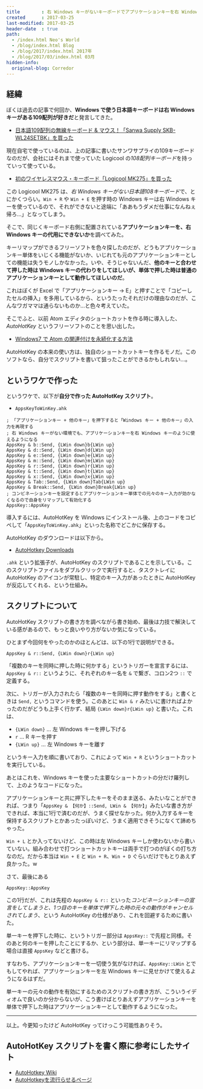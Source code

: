 ```yaml
---
title        : 右 Windows キーがないキーボードでアプリケーションキーを右 Windows キーの代用にする・ただし単体で押した時はアプリケーションキーとして使う
created      : 2017-03-25
last-modified: 2017-03-25
header-date  : true
path:
  - /index.html Neo's World
  - /blog/index.html Blog
  - /blog/2017/index.html 2017年
  - /blog/2017/03/index.html 03月
hidden-info:
  original-blog: Corredor
---
```


## 経緯

ぼくは過去の記事で何回か、**Windows で使う日本語キーボードは右 Windows キーがある109配列が好きだ**と発言してきた。

- [日本語109配列の無線キーボード & マウス！「Sanwa Supply SKB-WL24SETBK」を買った](/blog/2017/02/23-02.html)

現在自宅で使っているのは、上の記事に書いたサンワサプライの109キーボードなのだが、会社にはそれまで使っていた Logicool の*108配列キーボード*を持っていって使っている。

- [初のワイヤレスマウス・キーボード「Logicool MK275」を買った](/blog/2016/05/03-01.html)

この Logicool MK275 は、*右 Windows キーがない日本語108キーボード*で、とにかくつらい。`Win + R` や `Win + E` を押す時の Windows キーは右 Windows キーを使っているので、それができないと途端に「ああもうダメだ仕事になんねぇ帰ろ…」となってしまう。

そこで、同じくキーボード右側に配置されている**アプリケーションキーを、右 Windows キーの代用にできないか**を調べてみた。

キーリマップができるフリーソフトを色々探したのだが、どうもアプリケーションキー単体をいじくる機能がないか、いじれても元のアプリケーションキーとしての機能は失うモノしかなかった。いや、そうじゃないんだ、**他のキーと合わせて押した時は Windows キーの代わりをしてほしいが、単体で押した時は普通のアプリケーションキーとして動作してほしいのだ**。

これはぼくが Excel で「アプリケーションキー → E」と押すことで「コピーしたセルの挿入」を多用しているから、というたったそれだけの理由なのだが、こんなワガママは通らないものか…と色々考えていた。

そこでふと、以前 Atom エディタのショートカットを作る時に導入した、*AutoHotKey* というフリーソフトのことを思い出した。

- [Windows7 で Atom の関連付けを永続化する方法](/blog/2016/01/31-01.html)

AutoHotKey の本来の使い方は、独自のショートカットキーを作るモノだ。このソフトなら、自分でスクリプトを書いて狙ったことができるかもしれない…。

## というワケで作った

というワケで、以下が**自分で作った AutoHotKey スクリプト**。

- `AppsKeyToWinKey.ahk`

```
; 「アプリケーションキー + 他のキー」を押下すると「Windows キー + 他のキー」の入力を再現する
; 右 Windows キーがない環境でも、アプリケーションキーを右 Windows キーのように使えるようになる
AppsKey & b::Send, {LWin down}b{LWin up}
AppsKey & d::Send, {LWin down}d{LWin up}
AppsKey & e::Send, {LWin down}e{LWin up}
AppsKey & m::Send, {LWin down}m{LWin up}
AppsKey & r::Send, {LWin down}r{LWin up}
AppsKey & t::Send, {LWin down}t{LWin up}
AppsKey & x::Send, {LWin down}x{LWin up}
AppsKey & Tab::Send, {LWin down}Tab{LWin up}
AppsKey & Break::Send, {LWin down}Break{LWin up}
; コンビネーションキーを設定するとアプリケーションキー単体での元々のキー入力が効かなくなるので自身をリマップして有効化する
AppsKey::AppsKey
```

導入するには、AutoHotKey を Windows にインストール後、上のコードをコピペして「`AppsKeyToWinKey.ahk`」といった名称でどこかに保存する。

AutoHotKey のダウンロードは以下から。

- [AutoHotkey Downloads](https://autohotkey.com/download/)

`.ahk` という拡張子が、AutoHotKey のスクリプトであることを示している。このスクリプトファイルをダブルクリックで実行すると、タスクトレイに AutoHotKey のアイコンが常駐し、特定のキー入力があったときに AutoHotKey が反応してくれる、という仕組み。

## スクリプトについて

AutoHotKey スクリプトの書き方を調べながら書き始め、最後は力技で解決している感があるので、もっと良いやり方がないか気になっている。

ひとまず今回何をやったのかのほとんどは、以下の1行で説明ができる。

```autohotkey
AppsKey & r::Send, {LWin down}r{LWin up}
```

「複数のキーを同時に押した時に何かする」というトリガーを宣言するには、`AppsKey & r::` というように、それぞれのキー名を `&` で繋ぎ、コロン2つ `::` で定義する。

次に、トリガーが入力されたら「複数のキーを同時に押す動作をする」と書くときは `Send,` というコマンドを使う。このあとに `Win & r` みたいに書ければよかったのだがどうも上手く行かず、結局 `{LWin down}r{LWin up}` と書いた。これは、

- `{LWin down}` … 左 Windows キーを押し下げる
- `r` … R キーを押す
- `{LWin up}` … 左 Windows キーを離す

というキー入力を順に書いており、これによって `Win + R` というショートカットを実行している。

あとはこれを、Windows キーを使った主要なショートカットの分だけ羅列して、上のようなコードになった。

アプリケーションキーと共に押下したキーをそのまま送る、みたいなことができれば、つまり「`AppsKey & 【何か】::Send, LWin & 【何か】`」みたいな書き方ができれば、本当に1行で済むのだが、うまく探せなかった。何か入力するキーを保持するスクリプトとかあったっぽいけど、うまく適用できそうになくて諦めちゃった。

`Win + L` とか入ってないけど、この時は左 Windows キーしか使わないから書いていない。組み合わせで打つショートカットキーは両手で打つのがぼくの打ち方なのだ。だから本当は `Win + E` と `Win + R`、`Win + D` ぐらいだけでもとりあえず良かった。w

さて、最後にある

```autohotkey
AppsKey::AppsKey
```

この1行だが、これは先程の `AppsKey & r::` といった*コンビネーションキーの宣言をしてしまうと、1つ目のキーを単体で押下した時の元々の動作がキャンセルされてしまう*、という AutoHotKey の仕様があり、これを回避するために書いた。

単一キーを押下した時に、というトリガー部分は `AppsKey::` で先程と同様。そのあと何のキーを押したことにするか、という部分は、単一キーにリマップする場合は直接 `AppsKey` などと書ける。

すなわち、アプリケーションキーを一切使う気がなければ、`AppsKey::LWin` とでもしてやれば、アプリケーションキーを左 Windows キーに見せかけて使えるようになるはずだ。

単一キーの元々の動作を有効にするためのスクリプトの書き方が、こういうイディオムで良いのか分からないが、こう書けばとりあえずアプリケーションキーを単体で押下した時はアプリケーションキーとして動作するようになった。

-----

以上。今更知ったけど AutoHotKey ってけっこう可能性ありそう。

## AutoHotKey スクリプトを書く際に参考にしたサイト

- [AutoHotkey Wiki](http://ahkwiki.net/Top)
- [AutoHotkeyを流行らせるページ](http://ranaesty3.r.ribbon.to/)
